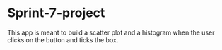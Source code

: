 # Sprint-7-project


This app is meant to build a scatter plot and a histogram when the user clicks on the button and ticks the box. 

